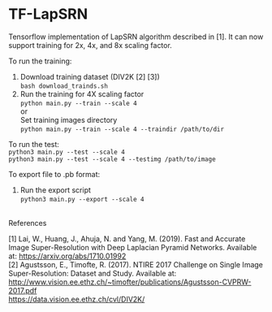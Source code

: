 # TF-LapSRN

Tensorflow implementation of LapSRN algorithm described in [1]. It can now support training for 2x, 4x, and 8x scaling factor.

To run the training:
1. Download training dataset (DIV2K [2] [3])\
`bash download_trainds.sh`
2. Run the training for 4X scaling factor\
`python main.py --train --scale 4` \
or\
Set training images directory\
`python main.py --train --scale 4 --traindir /path/to/dir`

To run the test:\
`python3 main.py --test --scale 4`\
`python3 main.py --test --scale 4 --testimg /path/to/image`

To export file to .pb format:
1. Run the export script\
`python3 main.py --export --scale 4`

\
References

[1] Lai, W., Huang, J., Ahuja, N. and Yang, M. (2019).
Fast and Accurate Image Super-Resolution with Deep Laplacian Pyramid Networks.
Available at: https://arxiv.org/abs/1710.01992 \
[2] Agustsson, E., Timofte, R. (2017). NTIRE 2017 Challenge on Single Image Super-Resolution: Dataset and Study.
Available at: http://www.vision.ee.ethz.ch/~timofter/publications/Agustsson-CVPRW-2017.pdf \
https://data.vision.ee.ethz.ch/cvl/DIV2K/